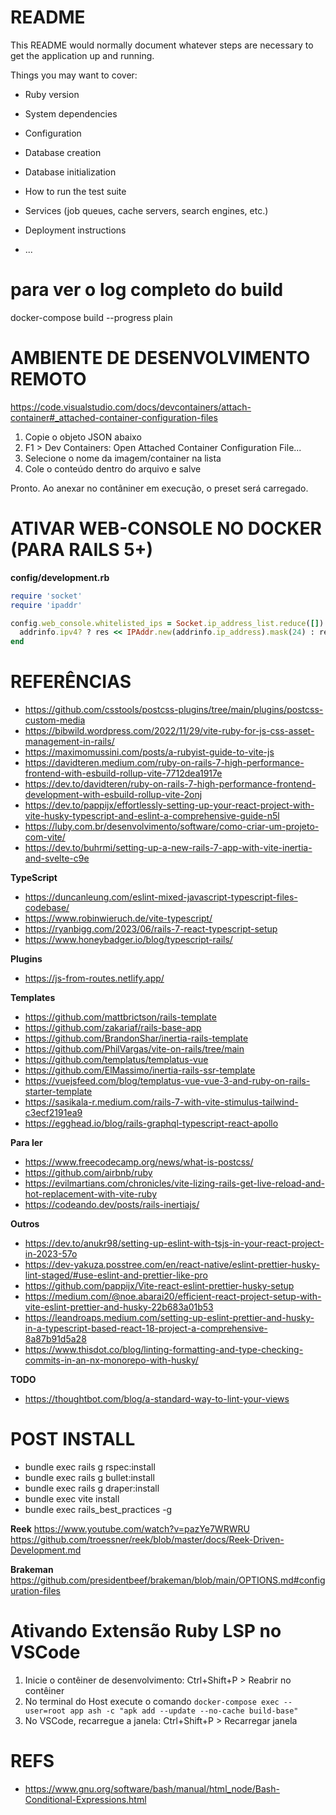 # README

This README would normally document whatever steps are necessary to get the
application up and running.

Things you may want to cover:

- Ruby version

- System dependencies

- Configuration

- Database creation

- Database initialization

- How to run the test suite

- Services (job queues, cache servers, search engines, etc.)

- Deployment instructions

- ...

# para ver o log completo do build

docker-compose build --progress plain

# AMBIENTE DE DESENVOLVIMENTO REMOTO

https://code.visualstudio.com/docs/devcontainers/attach-container#_attached-container-configuration-files

1. Copie o objeto JSON abaixo
2. F1 > Dev Containers: Open Attached Container Configuration File...
3. Selecione o nome da imagem/container na lista
4. Cole o conteúdo dentro do arquivo e salve

Pronto. Ao anexar no contâniner em execução, o preset será carregado.

# ATIVAR WEB-CONSOLE NO DOCKER (PARA RAILS 5+)

**config/development.rb**

```ruby
require 'socket'
require 'ipaddr'

config.web_console.whitelisted_ips = Socket.ip_address_list.reduce([]) do |res, addrinfo|
  addrinfo.ipv4? ? res << IPAddr.new(addrinfo.ip_address).mask(24) : res
end
```
# REFERÊNCIAS

- https://github.com/csstools/postcss-plugins/tree/main/plugins/postcss-custom-media
- https://bibwild.wordpress.com/2022/11/29/vite-ruby-for-js-css-asset-management-in-rails/
- https://maximomussini.com/posts/a-rubyist-guide-to-vite-js
- https://davidteren.medium.com/ruby-on-rails-7-high-performance-frontend-with-esbuild-rollup-vite-7712dea1917e
- https://dev.to/davidteren/ruby-on-rails-7-high-performance-frontend-development-with-esbuild-rollup-vite-2onj
- https://dev.to/pappijx/effortlessly-setting-up-your-react-project-with-vite-husky-typescript-and-eslint-a-comprehensive-guide-n5l
- https://luby.com.br/desenvolvimento/software/como-criar-um-projeto-com-vite/
- https://dev.to/buhrmi/setting-up-a-new-rails-7-app-with-vite-inertia-and-svelte-c9e

**TypeScript**

- https://duncanleung.com/eslint-mixed-javascript-typescript-files-codebase/
- https://www.robinwieruch.de/vite-typescript/
- https://ryanbigg.com/2023/06/rails-7-react-typescript-setup
- https://www.honeybadger.io/blog/typescript-rails/

**Plugins**

- https://js-from-routes.netlify.app/

**Templates**

- https://github.com/mattbrictson/rails-template
- https://github.com/zakariaf/rails-base-app
- https://github.com/BrandonShar/inertia-rails-template
- https://github.com/PhilVargas/vite-on-rails/tree/main
- https://github.com/templatus/templatus-vue
- https://github.com/ElMassimo/inertia-rails-ssr-template
- https://vuejsfeed.com/blog/templatus-vue-vue-3-and-ruby-on-rails-starter-template
- https://sasikala-r.medium.com/rails-7-with-vite-stimulus-tailwind-c3ecf2191ea9
- https://egghead.io/blog/rails-graphql-typescript-react-apollo

**Para ler**

- https://www.freecodecamp.org/news/what-is-postcss/
- https://github.com/airbnb/ruby
- https://evilmartians.com/chronicles/vite-lizing-rails-get-live-reload-and-hot-replacement-with-vite-ruby
- https://codeando.dev/posts/rails-inertiajs/

**Outros**

- https://dev.to/anukr98/setting-up-eslint-with-tsjs-in-your-react-project-in-2023-57o
- https://dev-yakuza.posstree.com/en/react-native/eslint-prettier-husky-lint-staged/#use-eslint-and-prettier-like-pro
- https://github.com/pappijx/Vite-react-eslint-prettier-husky-setup
- https://medium.com/@noe.abarai20/efficient-react-project-setup-with-vite-eslint-prettier-and-husky-22b683a01b53
- https://leandroaps.medium.com/setting-up-eslint-prettier-and-husky-in-a-typescript-based-react-18-project-a-comprehensive-8a87b91d5a28
- https://www.thisdot.co/blog/linting-formatting-and-type-checking-commits-in-an-nx-monorepo-with-husky/

**TODO**

- https://thoughtbot.com/blog/a-standard-way-to-lint-your-views

# POST INSTALL
- bundle exec rails g rspec:install
- bundle exec rails g bullet:install
- bundle exec rails g draper:install
- bundle exec vite install
- bundle exec rails_best_practices -g

**Reek**
https://www.youtube.com/watch?v=pazYe7WRWRU
https://github.com/troessner/reek/blob/master/docs/Reek-Driven-Development.md

**Brakeman**
https://github.com/presidentbeef/brakeman/blob/main/OPTIONS.md#configuration-files

# Ativando Extensão Ruby LSP no VSCode
1. Inicie o contêiner de desenvolvimento: Ctrl+Shift+P > Reabrir no contêiner
2. No terminal do Host execute o comando `docker-compose exec --user=root app ash -c "apk add --update --no-cache build-base"`
3. No VSCode, recarregue a janela: Ctrl+Shift+P > Recarregar janela

# REFS
- https://www.gnu.org/software/bash/manual/html_node/Bash-Conditional-Expressions.html

